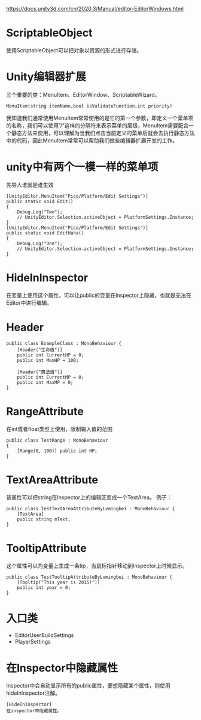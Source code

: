 https://docs.unity3d.com/cn/2020.3/Manual/editor-EditorWindows.html

# ScriptableObject
使用ScriptableObject可以把对象以资源的形式进行存储。  

# Unity编辑器扩展
三个重要的类：MenuItem、EditorWindow、ScriptableWizard。  
```plain
MenuItem(string itemName,bool isValidateFunction,int priority)
```

我知道我们通常使用MenuItem常常使用的是它的第一个参数，即定义一个菜单项的名称，我们可以使用”/”这样的分隔符来表示菜单的层级，MenuItem需要配合一个静态方法来使用，可以理解为当我们点击当前定义的菜单后就会去执行静态方法中的代码，因此MenuItem常常可以帮助我们做些编辑器扩展开发的工作。

# unity中有两个一模一样的菜单项
先导入谁就是谁生效
```
[UnityEditor.MenuItem("Pico/Platform/Edit Settings")]
public static void Edit()
{
    Debug.Log("Two");
    // UnityEditor.Selection.activeObject = PlatformSettings.Instance;
}
[UnityEditor.MenuItem("Pico/Platform/Edit Settings")]
public static void EditHaha()
{
    Debug.Log("One");
    // UnityEditor.Selection.activeObject = PlatformSettings.Instance;
}
```
# HideInInspector
在变量上使用这个属性，可以让public的变量在Inspector上隐藏，也就是无法在Editor中进行编辑。

# Header
```
public class ExampleClass : MonoBehaviour {
    [Header("生命值")]
    public int CurrentHP = 0;
    public int MaxHP = 100;

    [Header("魔法值")]
    public int CurrentMP = 0;
    public int MaxMP = 0;
}
```

# RangeAttribute
在int或者float类型上使用，限制输入值的范围
```
public class TestRange : MonoBehaviour
{
    [Range(0, 100)] public int HP;
}
```


# TextAreaAttribute
该属性可以把string在Inspector上的编辑区变成一个TextArea。
例子：
```
public class TestTextAreaAttributeByLvmingbei : MonoBehaviour {
    [TextArea]
    public string mText;
}

```
# TooltipAttribute
这个属性可以为变量上生成一条tip，当鼠标指针移动到Inspector上时候显示。
```
public class TestTooltipAttributeByLvmingbei : MonoBehaviour {
    [Tooltip("This year is 2015!")]
    public int year = 0;
}
```


# 入口类
* EditorUserBuildSettings
* PlayerSettings

# 在Inspector中隐藏属性
Inspector中会自动显示所有的public属性，要想隐藏某个属性，则使用hideInInspector注解。
```
[HideInInspector]
在inspector中隐藏属性。
```